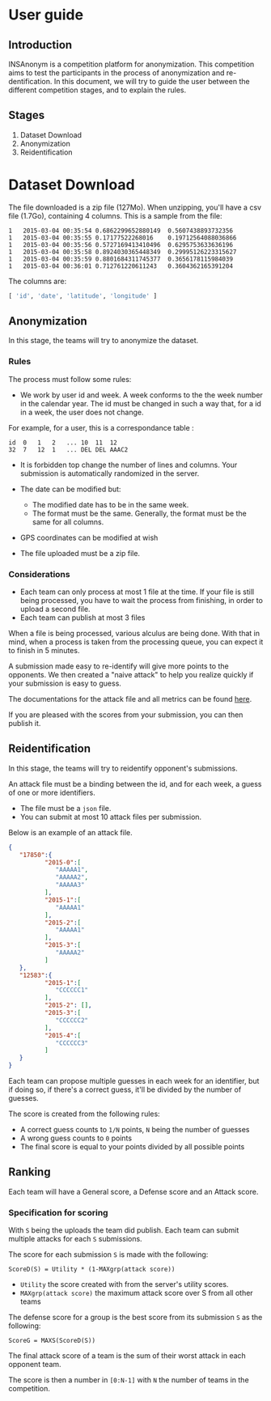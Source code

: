 # User guide

## Introduction

INSAnonym is a competition platform for anonymization.
This competition aims to test the participants in the process of anonymization and re-dentification.
In this document, we will try to guide the user between the different competition stages, and to explain the rules.

## Stages

1. Dataset Download 
2. Anonymization
3. Reidentification


# Dataset Download

The file downloaded is a zip file (127Mo).
When unzipping, you'll have a csv file (1.7Go), containing 4 columns.
This is a sample from the file:

```csv
1	2015-03-04 00:35:54	0.6862299652880149	0.5607438893732356
1	2015-03-04 00:35:55	0.17177522268016	0.19712564088036866
1	2015-03-04 00:35:56	0.5727169413410496	0.6295753633636196
1	2015-03-04 00:35:58	0.8924030365448349	0.29995126223315627
1	2015-03-04 00:35:59	0.8801684311745377	0.3656178115984039
1	2015-03-04 00:36:01	0.712761220611243	0.3604362165391204
```

The columns are:
```python
[ 'id', 'date', 'latitude', 'longitude' ]
```

## Anonymization

In this stage, the teams will try to anonymize the dataset.

### Rules 

The process must follow some rules:

- We work by user id and week. 
A week conforms to the the week number in the calendar year.
The id must be changed in such a way that, for a id in a week, the user does not change.

For example, for a user, this is a correspondance table :

```csv
id  0   1   2   ... 10  11  12
32  7   12  1   ... DEL DEL AAAC2
```

- It is forbidden top change the number of lines and columns. Your submission is automatically randomized in the server.

- The date can be modified but:
    - The modified date has to be in the same week.
    - The format must be the same. Generally, the format must be the same for all columns.

- GPS coordinates can be modified at wish
- The file uploaded must be a zip file.

### Considerations

- Each team can only process at most 1 file at the time. If your file is still being processed, you have to wait the process from finishing, in order to upload a second file.
- Each team can publish at most 3 files

When a file is being processed, various alculus are being done. With that in mind, when a process is taken from the processing queue, you can expect it to finish in 5 minutes.

A submission made easy to re-identify will give more points to the opponents. We then created a "naive attack" to help you realize quickly if your submission is easy to guess.

The documentations for the attack file and all metrics can be found [here](https://github.com/danymat/INSAnonym-utils/blob/main/docs/insanonym-metrics.md).

If you are pleased with the scores from your submission, you can then publish it.


## Reidentification

In this stage, the teams will try to reidentify opponent's submissions.

An attack file must be a binding between the id, and for each week, a guess of one or more identifiers.

- The file must be a `json` file.
- You can submit at most 10 attack files per submission.

Below is an example of an attack file.

```json
{
   "17850":{
          "2015-0":[
             "AAAAA1",
             "AAAAA2",
             "AAAAA3"
          ],
          "2015-1":[
             "AAAAA1"
          ],
          "2015-2":[
             "AAAAA1"
          ],
          "2015-3":[
             "AAAAA2"
          ]
   },
   "12583":{
          "2015-1":[
             "CCCCCC1"
          ],
          "2015-2": [],
          "2015-3":[
             "CCCCCC2"
          ],
          "2015-4":[
             "CCCCCC3"
          ]
   }
}
```

Each team can propose multiple guesses in each week for an identifier, but if doing so, if there's a correct guess, it'll be divided by the number of guesses.

The score is created from the following rules:

- A correct guess counts to `1/N` points, `N` being the number of guesses
- A wrong guess counts to `0` points
- The final score is equal to your points divided by all possible points

## Ranking

Each team will have a General score, a Defense score and an Attack score.

### Specification for scoring

With `S` being the uploads the team did publish.
Each team can submit multiple attacks for each `S` submissions.

The score for each submission `S` is made with the following:
 
 ```
 ScoreD(S) = Utility * (1-MAXgrp(attack score))
 ```

- `Utility` the score created with from the server's utility scores.
- `MAXgrp(attack score)` the maximum attack score over S from all other teams

The defense score for a group is the best score from its submission `S` as the following:

```
ScoreG = MAXS(ScoreD(S))
```

The final attack score of a team is the sum of their worst attack in each opponent team. 

The score is then a number in `[0:N-1]` with `N` the number of teams in the competition.
